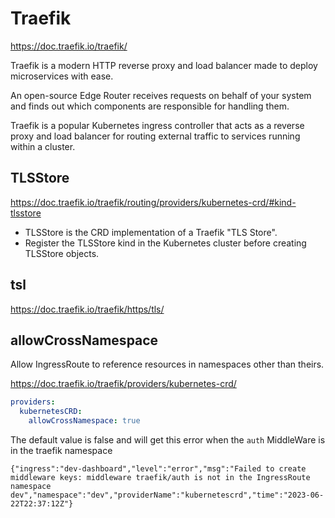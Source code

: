 # Traefik

https://doc.traefik.io/traefik/

Traefik is a modern HTTP reverse proxy and load balancer made to deploy microservices with ease.

An open-source Edge Router receives requests on behalf of your system and finds out which components are responsible for handling them.

Traefik is a popular Kubernetes ingress controller that acts as a reverse proxy and load balancer for routing external traffic to services running within a cluster.

## TLSStore
https://doc.traefik.io/traefik/routing/providers/kubernetes-crd/#kind-tlsstore
- TLSStore is the CRD implementation of a Traefik "TLS Store".
- Register the TLSStore kind in the Kubernetes cluster before creating TLSStore objects.

## tsl
https://doc.traefik.io/traefik/https/tls/

## allowCrossNamespace
Allow IngressRoute to reference resources in namespaces other than theirs.

https://doc.traefik.io/traefik/providers/kubernetes-crd/
```yaml
providers:
  kubernetesCRD:
    allowCrossNamespace: true
```

The default value is false and will get this error when the `auth` MiddleWare is in the traefik namespace
```
{"ingress":"dev-dashboard","level":"error","msg":"Failed to create middleware keys: middleware traefik/auth is not in the IngressRoute namespace dev","namespace":"dev","providerName":"kubernetescrd","time":"2023-06-22T22:37:12Z"}
```
